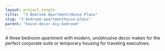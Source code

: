 ```yaml
---
layout: project_single
title:  "3 Bedroom Apartment/House Plans"
slug: "3-bedroom-apartmenthouse-plans"
parent: "house-decor-diy-bedroom"
---
```

A three bedroom apartment with modern, unobtrusive decor makes for the perfect corporate suite or temporary housing for traveling executives.